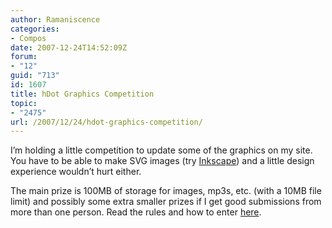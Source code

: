 ```yaml
---
author: Ramaniscence
categories:
- Compos
date: 2007-12-24T14:52:09Z
forum:
- "12"
guid: "713"
id: 1607
title: hDot Graphics Competition
topic:
- "2475"
url: /2007/12/24/hdot-graphics-competition/
---
```


I&#8217;m holding a little competition to update some of the graphics on my site. You have to be able to make SVG images (try <a href="http://inkscape.org/" target="_blank">Inkscape</a>) and a little design experience wouldn&#8217;t hurt either.

The main prize is 100MB of storage for images, mp3s, etc. (with a 10MB file limit) and possibly some extra smaller prizes if I get good submissions from more than one person. Read the rules and how to enter <a href="http://h.xerol.org/viewstory.php?s=37" target="_blank">here</a>.
